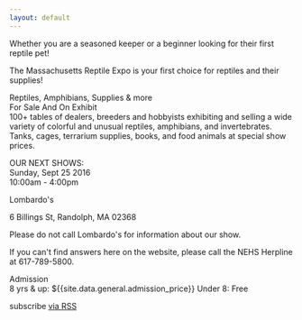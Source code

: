 ```yaml
---
layout: default
---
```


Whether you are a seasoned keeper or a beginner looking for their first reptile pet!

The Massachusetts Reptile Expo is your first choice for reptiles and their supplies!

 
Reptiles, Amphibians, Supplies & more  
For Sale And On Exhibit  
100+ tables of dealers, breeders and hobbyists exhibiting and selling a wide variety of colorful and unusual reptiles, amphibians, and invertebrates. Tanks, cages, terrarium supplies, books, and food animals at special show prices.

 
OUR NEXT SHOWS:  
Sunday, Sept 25 2016  
10:00am - 4:00pm  

Lombardo's

6 Billings St, Randolph, MA 02368

Please do not call Lombardo's for information about our show. 

If you can't find answers here on the website, please call the NEHS Herpline at 617-789-5800.

Admission  
8 yrs & up:   ${{site.data.general.admission_price}}
Under 8:     Free  

  <p class="rss-subscribe">subscribe <a href="{{ "/feed.xml" | prepend: site.baseurl }}">via RSS</a></p>
